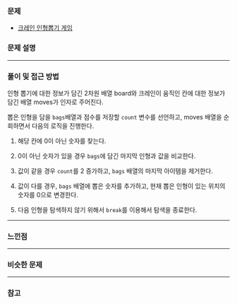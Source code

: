 ### 문제

- [크레인 인형뽑기 게임](https://programmers.co.kr/learn/courses/30/lessons/64061)

### 문제 설명


---

### 풀이 및 접근 방법
인형 뽑기에 대한 정보가 담긴 2차원 배열 board와 크레인이 움직인 칸에 대한 정보가 담긴 배열 moves가 인자로 주어진다.

뽑은 인형을 담을 `bags`배열과 점수를 저장할 `count` 변수를 선언하고, moves 배열을 순회하면서 다음의 로직을 진행한다.

1. 해당 칸에 0이 아닌 숫자를 찾는다.

2. 0이 아닌 숫자가 있을 경우 `bags`에 담긴 마지막 인형과 값을 비교한다.

3. 값이 같을 경우 `count`를 2 증가하고, `bags` 배열의 마지막 아이템을 제거한다.

4. 값이 다를 경우, `bags` 배열에 뽑은 숫자를 추가하고, 현재 뽑은 인형이 있는 위치의 숫자를 0으로 변경한다.

5. 다음 인형을 탐색하지 않기 위해서 `break`를 이용해서 탐색을 종료한다.


---

### 느낀점

---

### 비슷한 문제

---

### 참고
